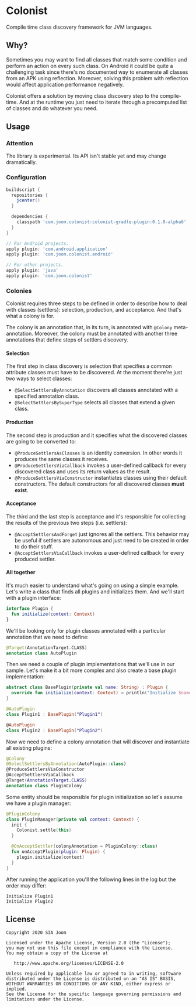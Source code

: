 Colonist
========

Compile time class discovery framework for JVM languages.

Why?
----

Sometimes you may want to find all classes that match some condition and perform
an action on every such class. On Android it could be quite a challenging task
since there's no documented way to enumerate all classes from an APK using
reflection. Moreover, solving this problem with reflection would affect 
application performance negatively.

Colonist offers a solution by moving class discovery step to the compile-time.
And at the runtime you just need to iterate through a precomputed list of
classes and do whatever you need.

Usage
-----

### Attention

The library is experimental. Its API isn't stable yet and may change dramatically.

### Configuration

```groovy
buildscript {
  repositories {
    jcenter()
  }

  dependencies {
    classpath 'com.joom.colonist:colonist-gradle-plugin:0.1.0-alpha6'
  }
}

// For Android projects.
apply plugin: 'com.android.application'
apply plugin: 'com.joom.colonist.android'

// For other projects.
apply plugin: 'java'
apply plugin: 'com.joom.colonist'
```

### Colonies

Colonist requires three steps to be defined in order to describe how to deal
with classes (settlers): selection, production, and acceptance. And that's what
a colony is for.

The colony is an annotation that, in its turn, is annotated with `@Colony`
meta-annotation. Moreover, the colony must be annotated with another three
annotations that define steps of settlers discovery.

#### Selection

The first step in class discovery is selection that specifies a common attribute
classes must have to be discovered. At the moment there're just two ways to
select classes:

- `@SelectSettlersByAnnotation` discovers all classes annotated with a specified
annotation class.
- `@SelectSettlersBySuperType` selects all classes that extend a given class. 

#### Production

The second step is production and it specifies what the discovered classes are
going to be converted to:

- `@ProduceSettlersAsClasses` is an identity conversion. In other words it
produces the same classes it receives.
- `@ProduceSettlersViaCallback` invokes a user-defined callback for every
discovered class and uses its return values as the result.
- `@ProduceSettlersViaConstructor` instantiates classes using their default
constructors. The default constructors for all discovered classes **must exist**. 

#### Acceptance

The third and the last step is acceptance and it's responsible for collecting
the results of the previous two steps (i.e. settlers):
- `@AcceptSettlersAndForget` just ignores all the settlers. This behavior may be
useful if settlers are autonomous and just need to be created in order to do
their stuff.
- `@AcceptSettlersViaCallback` invokes a user-defined callback for every 
produced settler.

#### All together

It's much easier to understand what's going on using a simple example. Let's
write a class that finds all plugins and initializes them. And we'll start with
a plugin interface:

```kotlin
interface Plugin {
  fun initialize(context: Context)
}
```

We'll be looking only for plugin classes annotated with a particular annotation
that we need to define:

```kotlin
@Target(AnnotationTarget.CLASS)
annotation class AutoPlugin
```

Then we need a couple of plugin implementations that we'll use in our sample.
Let's make it a bit more complex and also create a base plugin implementation: 

```kotlin
abstract class BasePlugin(private val name: String) : Plugin {
  override fun initialize(context: Context) = println("Initialize $name")
}

@AutoPlugin
class Plugin1 : BasePlugin("Plugin1")

@AutoPlugin
class Plugin2 : BasePlugin("Plugin2")
```

Now we need to define a colony annotation that will discover and instantiate all
existing plugins:

```kotlin
@Colony
@SelectSettlersByAnnotation(AutoPlugin::class)
@ProduceSettlersViaConstructor
@AcceptSettlersViaCallback
@Target(AnnotationTarget.CLASS)
annotation class PluginColony
```

Some entity should be responsible for plugin initialization so let's assume we
have a plugin manager:

```kotlin
@PluginColony
class PluginManager(private val context: Context) {
  init {
    Colonist.settle(this)
  }

  @OnAcceptSettler(colonyAnnotation = PluginColony::class)
  fun onAcceptPlugin(plugin: Plugin) {
    plugin.initialize(context)
  }
}
```

After running the application you'll the following lines in the log but the order may differ:
```
Initialize Plugin1
Initialize Plugin2
```

License
-------

    Copyright 2020 SIA Joom

    Licensed under the Apache License, Version 2.0 (the "License");
    you may not use this file except in compliance with the License.
    You may obtain a copy of the License at

       http://www.apache.org/licenses/LICENSE-2.0

    Unless required by applicable law or agreed to in writing, software
    distributed under the License is distributed on an "AS IS" BASIS,
    WITHOUT WARRANTIES OR CONDITIONS OF ANY KIND, either express or implied.
    See the License for the specific language governing permissions and
    limitations under the License.
